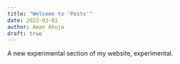 ```yaml
---
title: "Welcome to 'Posts'"
date: 2022-03-01
author: Aman Ahuja
draft: true
---
```


A new experimental section of my website, experimental. 

